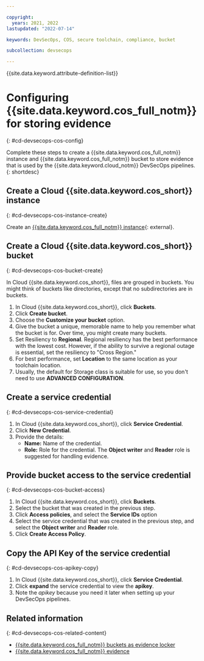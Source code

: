 ```yaml
---

copyright:
  years: 2021, 2022
lastupdated: "2022-07-14"

keywords: DevSecOps, COS, secure toolchain, compliance, bucket

subcollection: devsecops

---
```


{{site.data.keyword.attribute-definition-list}}

# Configuring {{site.data.keyword.cos_full_notm}} for storing evidence
{: #cd-devsecops-cos-config}

Complete these steps to create a {{site.data.keyword.cos_full_notm}} instance and {{site.data.keyword.cos_full_notm}} bucket to store evidence that is used by the {{site.data.keyword.cloud_notm}} DevSecOps pipelines.
{: shortdesc}

## Create a Cloud {{site.data.keyword.cos_short}} instance
{: #cd-devsecops-cos-instance-create}

Create an [{{site.data.keyword.cos_full_notm}} instance](https://cloud.ibm.com/catalog/services/cloud-object-storage){: external}.

## Create a Cloud {{site.data.keyword.cos_short}} bucket
{: #cd-devsecops-cos-bucket-create}

In Cloud {{site.data.keyword.cos_short}}, files are grouped in buckets. You might think of buckets like directories, except that no subdirectories are in buckets.

1. In Cloud {{site.data.keyword.cos_short}}, click **Buckets**.
2. Click **Create bucket**.
3. Choose the **Customize your bucket** option.
4. Give the bucket a unique, memorable name to help you remember what the bucket is for. Over time, you might create many buckets.
5. Set Resiliency to **Regional**. Regional resiliency has the best performance with the lowest cost. However, if the ability to survive a regional outage is essential, set the resiliency to "Cross Region."
6. For best performance, set **Location** to the same location as your toolchain location.
7. Usually, the default for Storage class is suitable for use, so you don't need to use **ADVANCED CONFIGURATION**.

## Create a service credential
{: #cd-devsecops-cos-service-credential}

1. In Cloud {{site.data.keyword.cos_short}}, click **Service Credential**.
2. Click **New Credential**.
3. Provide the details:
   *  **Name:** Name of the credential.
   *  **Role:** Role for the credential. The **Object writer** and **Reader** role is suggested for handling evidence.

## Provide bucket access to the service credential
{: #cd-devsecops-cos-bucket-access}

1. In Cloud {{site.data.keyword.cos_short}}, click **Buckets**.
2. Select the bucket that was created in the previous step.
3. Click **Access policies**, and select the **Service IDs** option
4. Select the service credential that was created in the previous step, and select the **Object writer** and **Reader** role.
5. Click **Create Access Policy**.

## Copy the API Key of the service credential
{: #cd-devsecops-cos-apikey-copy}

1. In Cloud {{site.data.keyword.cos_short}}, click **Service Credential**.
2. Click **expand** the service credential to view the **apikey**. 
3. Note the *apikey* because you need it later when setting up your DevSecOps pipelines.

## Related information
{: #cd-devsecops-cos-related-content}

* [{{site.data.keyword.cos_full_notm}} buckets as evidence locker](/docs/devsecops?topic=devsecops-cd-devsecops-cos-bucket-evidence)
* [{{site.data.keyword.cos_full_notm}} evidence](/docs/devsecops?topic=devsecops-devsecops-evidence#devsecops-v2-evidence-lockers)
